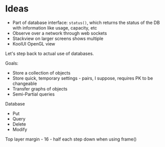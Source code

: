 # Ideas

- Part of database interface: `status()`, which returns the status of the DB with information like usage, capacity, etc
- Observe over a network through web sockets
- Stackview on larger screens shows multiple
- KoolUI OpenGL view

Let's step back to actual use of databases.

Goals:
- Store a collection of objects
- Store quick, temporary settings - pairs, I suppose, requires PK to be changeable
- Transfer graphs of objects
- Semi-Partial queries

Database
- Put
- Query
- Delete
- Modify



Top layer margin - 16 - half each step down when using frame()